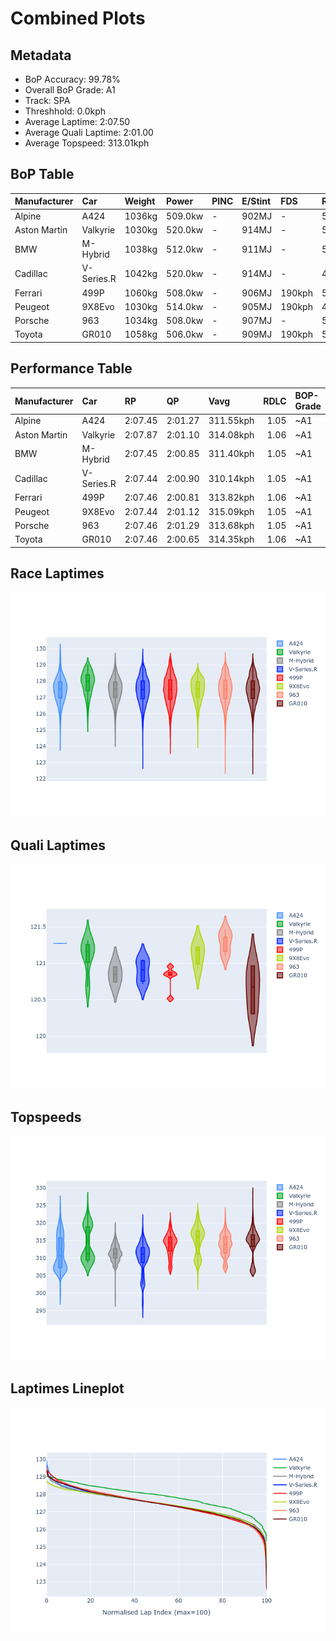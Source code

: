 # Combined Plots

## Metadata

- BoP Accuracy: 99.78%
- Overall BoP Grade: A1
- Track: SPA
- Threshhold: 0.0kph
- Average Laptime: 2:07.50
- Average Quali Laptime: 2:01.00
- Average Topspeed: 313.01kph

## BoP Table
| Manufacturer   | Car        | Weight   | Power   | PINC   | E/Stint   | FDS    | RDP    | QDP    | TDP    |
|:---------------|:-----------|:---------|:--------|:-------|:----------|:-------|:-------|:-------|:-------|
| Alpine         | A424       | 1036kg   | 509.0kw | -      | 902MJ     | -      | 51.64% | 59.31% | 26.80% |
| Aston Martin   | Valkyrie   | 1030kg   | 520.0kw | -      | 914MJ     | -      | 53.50% | 53.33% | 21.51% |
| BMW            | M-Hybrid   | 1038kg   | 512.0kw | -      | 911MJ     | -      | 52.89% | 56.22% | 33.41% |
| Cadillac       | V-Series.R | 1042kg   | 520.0kw | -      | 914MJ     | -      | 48.63% | 60.80% | 19.01% |
| Ferrari        | 499P       | 1060kg   | 508.0kw | -      | 906MJ     | 190kph | 51.38% | 44.98% | 9.83%  |
| Peugeot        | 9X8Evo     | 1030kg   | 514.0kw | -      | 905MJ     | 190kph | 48.87% | 52.78% | 15.41% |
| Porsche        | 963        | 1034kg   | 508.0kw | -      | 907MJ     | -      | 50.70% | 44.30% | 29.51% |
| Toyota         | GR010      | 1058kg   | 506.0kw | -      | 909MJ     | 190kph | 51.09% | 52.71% | 11.46% |

## Performance Table
| Manufacturer   | Car        | RP      | QP      | Vavg      |   RDLC | BOP-Grade   | Match   |
|:---------------|:-----------|:--------|:--------|:----------|-------:|:------------|:--------|
| Alpine         | A424       | 2:07.45 | 2:01.27 | 311.55kph |   1.05 | ~A1         | 99.08%  |
| Aston Martin   | Valkyrie   | 2:07.87 | 2:01.10 | 314.08kph |   1.06 | ~A1         | 100.00% |
| BMW            | M-Hybrid   | 2:07.45 | 2:00.85 | 311.40kph |   1.05 | ~A1         | 99.94%  |
| Cadillac       | V-Series.R | 2:07.44 | 2:00.90 | 310.14kph |   1.05 | ~A1         | 99.72%  |
| Ferrari        | 499P       | 2:07.46 | 2:00.81 | 313.82kph |   1.06 | ~A1         | 99.88%  |
| Peugeot        | 9X8Evo     | 2:07.44 | 2:01.12 | 315.09kph |   1.05 | ~A1         | 100.00% |
| Porsche        | 963        | 2:07.46 | 2:01.29 | 313.68kph |   1.05 | ~A1         | 99.86%  |
| Toyota         | GR010      | 2:07.46 | 2:00.65 | 314.35kph |   1.06 | ~A1         | 99.76%  |

## Race Laptimes
![Race Laptimes](images/race_violin.png)

## Quali Laptimes
![Quali Laptimes](images/quali_violin.png)

## Topspeeds
![Topspeeds](images/topspeed_violin.png)

## Laptimes Lineplot
![Laptimes Lineplot](images/laptime_line.png)

